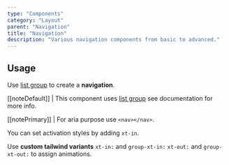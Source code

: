 ```yaml
---
type: "Components"
category: "Layout"
parent: "Navigation"
title: "Navigation"
description: "Various navigation components from basic to advanced."
---
```


## Usage

Use [list group](/components/list-group) to create a **navigation**.

[[noteDefault]]
| This component uses [list group](/components/list-group) see documentation for more info.

[[notePrimary]]
| For aria purpose use `<nav></nav>`.

You can set activation styles by adding `xt-in`.

Use **custom tailwind variants** `xt-in:` and `group-xt-in:` `xt-out:` and `group-xt-out:` to assign animations.

<demo>
  <demoinline src="demos/components/navigation/usage">
  </demoinline>
</demo>
